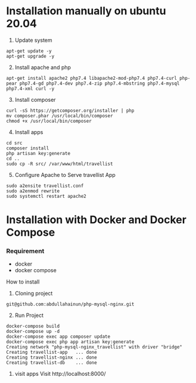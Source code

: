 # Installation manually on ubuntu 20.04
1. Update system
```
apt-get update -y
apt-get upgrade -y
```
2. Install apache and php
```
apt-get install apache2 php7.4 libapache2-mod-php7.4 php7.4-curl php-pear php7.4-gd php7.4-dev php7.4-zip php7.4-mbstring php7.4-mysql php7.4-xml curl -y

```
3. Install composer
```
curl -sS https://getcomposer.org/installer | php
mv composer.phar /usr/local/bin/composer
chmod +x /usr/local/bin/composer
```
4. Install apps
```
cd src
composer install
php artisan key:generate
cd ..
sudo cp -R src/ /var/www/html/travellist
```
5. Configure Apache to Serve travellist App
```
sudo a2ensite travellist.conf
sudo a2enmod rewrite
sudo systemctl restart apache2
```
# Installation with Docker and Docker Compose
### Requirement
- docker
- docker compose

How to install
1. Cloning project
```
git@github.com:abdullahainun/php-mysql-nginx.git
```
2. Run Project
```
docker-compose build
docker-compose up -d
docker-compose exec app composer update
docker-compose exec php app artisan key:generate
Creating network "php-mysql-nginx_travellist" with driver "bridge"
Creating travellist-app   ... done
Creating travellist-nginx ... done
Creating travellist-db    ... done
```
1. visit apps
Visit http://localhost:8000/
